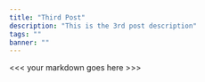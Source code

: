 ```yaml
---
title: "Third Post"
description: "This is the 3rd post description"
tags: ""
banner: ""
---
```


<<< your markdown goes here >>>